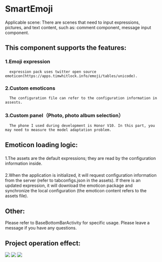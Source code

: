# SmartEmoji
   Applicable scene: There are scenes that need to input expressions, pictures, and text content, such as: comment component, message input component.
   
## This component supports the features:
### 1.Emoji expression 
      expression pack uses twitter open source emoticon(https://apps.timwhitlock.info/emoji/tables/unicode).
### 2.Custom emoticons
      The configuration file can refer to the configuration information in assests.
### 3.Custom panel（Photo, photo album selection）
      The phone I used during development is Honor V10. In this part, you may need to measure the model adaptation problem.
    
## Emoticon loading logic:
###
   1.The assets are the default expressions; they are read by the configuration information inside.
###
   2.When the application is initialized, it will request configuration information from the server (refer to tabconfigs.json in the assets). If there is an updated expression, it will download the emoticon package and synchronize the local configuration (the emoticon content refers to the assets file).
   
## Other:
   Please refer to BaseBottomBarActivity for specific usage. 
   Please leave a message if you have any questions.

## Project operation effect:
![](https://github.com/qxmmxi/SmartEmoji/blob/master/screenshots/1.jpg?raw=false)
![](https://github.com/qxmmxi/SmartEmoji/blob/master/screenshots/2.jpg?raw=false)
![](https://github.com/qxmmxi/SmartEmoji/blob/master/screenshots/3.jpg?raw=false)
